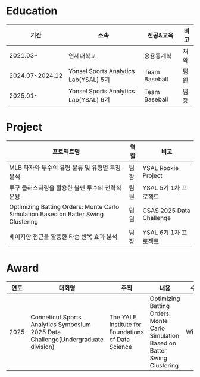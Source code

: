# Education
|기간|소속|전공&교육|비고|
|--|-----|---|--|
|2021.03~|연세대학교|응용통계학|재학|
|2024.07~2024.12|Yonsel Sports Analytics Lab(YSAL) 5기|Team Baseball|팀원|
|2025.01~|Yonsel Sports Analytics Lab(YSAL) 6기|Team Baseball|팀장|

# Project
|프로젝트명|역할|비고|
|------|---|---|
|MLB 타자와 투수의 유형 분류 및 유형별 특징 분석|팀장|YSAL Rookie Project|
|투구 클러스터링을 활용한 불펜 투수의 전략적 운용|팀원|YSAL 5기 1차 프로젝트|
|Optimizing Batting Orders: Monte Carlo Simulation Based on Batter Swing Clustering|팀원|CSAS 2025 Data Challenge|
|베이지안 접근을 활용한 타순 반복 효과 분석|팀장|YSAL 6기 1차 프로젝트|

# Award
|연도|대회명|주최|내용|수상
|--|---|--|--|--|
|2025|Conneticut Sports Analytics Symposium 2025 Data Challenge(Undergraduate division)|The YALE Institute for Foundations of Data Science| Optimizing Batting Orders: Monte Carlo Simulation Based on Batter Swing Clustering|Winner|
